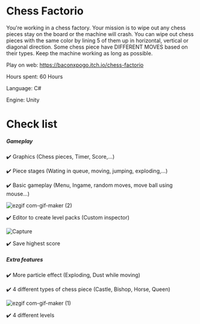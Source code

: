 # Chess Factorio
You're working in a chess factory. Your mission is to wipe out any chess pieces stay on the board or the machine will crash. You can wipe out chess pieces with the same color by lining 5 of them up in horizontal, vertical or diagonal direction. Some chess piece have DIFFERENT MOVES based on their types. Keep the machine working as long as possible.

Play on web: https://baconxpogo.itch.io/chess-factorio

Hours spent: 60 Hours

Language: C#

Engine: Unity

# Check list
##### Gameplay
✔️ Graphics (Chess pieces, Timer, Score,...)

✔️ Piece stages (Wating in queue, moving, jumping, exploding,...)

✔️ Basic gameplay (Menu, Ingame, random moves, move ball using mouse...)

![ezgif com-gif-maker (2)](https://user-images.githubusercontent.com/21982808/156898406-4aa798ed-2704-4639-9a37-97322d52ef1f.gif)

✔️ Editor to create level packs (Custom inspector)

![Capture](https://user-images.githubusercontent.com/21982808/156898433-f6130b78-5949-407b-9863-759a3f415854.PNG)

✔️ Save highest score

##### Extra features
✔️ More particle effect (Exploding, Dust while moving)

✔️ 4 different types of chess piece (Castle, Bishop, Horse, Queen)

![ezgif com-gif-maker (1)](https://user-images.githubusercontent.com/21982808/156898418-4d009dfe-e742-4099-a5f8-b3b9421b7860.gif)

✔️ 4 different levels 
 

